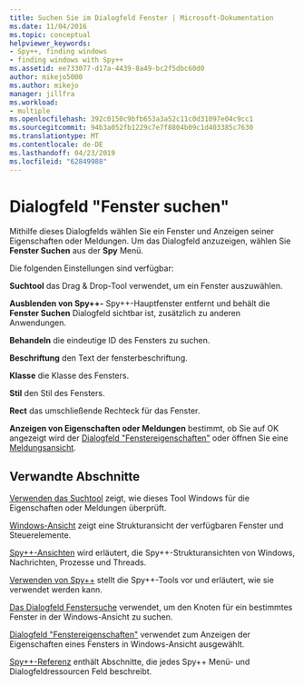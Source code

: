 ```yaml
---
title: Suchen Sie im Dialogfeld Fenster | Microsoft-Dokumentation
ms.date: 11/04/2016
ms.topic: conceptual
helpviewer_keywords:
- Spy++, finding windows
- finding windows with Spy++
ms.assetid: ee733077-d17a-4439-8a49-bc2f5dbc60d0
author: mikejo5000
ms.author: mikejo
manager: jillfra
ms.workload:
- multiple
ms.openlocfilehash: 392c0150c9bfb653a3a52c11c0d31097e04c9cc1
ms.sourcegitcommit: 94b3a052fb1229c7e7f8804b09c1d403385c7630
ms.translationtype: MT
ms.contentlocale: de-DE
ms.lasthandoff: 04/23/2019
ms.locfileid: "62849988"
---
```

# <a name="find-window-dialog-box"></a>Dialogfeld "Fenster suchen"
Mithilfe dieses Dialogfelds wählen Sie ein Fenster und Anzeigen seiner Eigenschaften oder Meldungen. Um das Dialogfeld anzuzeigen, wählen Sie **Fenster Suchen** aus der **Spy** Menü.

 Die folgenden Einstellungen sind verfügbar:

 **Suchtool** das Drag & Drop-Tool verwendet, um ein Fenster auszuwählen.

 **Ausblenden von Spy++-** Spy++-Hauptfenster entfernt und behält die **Fenster Suchen** Dialogfeld sichtbar ist, zusätzlich zu anderen Anwendungen.

 **Behandeln** die eindeutige ID des Fensters zu suchen.

 **Beschriftung** den Text der fensterbeschriftung.

 **Klasse** die Klasse des Fensters.

 **Stil** den Stil des Fensters.

 **Rect** das umschließende Rechteck für das Fenster.

 **Anzeigen von Eigenschaften oder Meldungen** bestimmt, ob Sie auf OK angezeigt wird der [Dialogfeld "Fenstereigenschaften"](../debugger/window-properties-dialog-box.md) oder öffnen Sie eine [Meldungsansicht](../debugger/messages-view.md).

## <a name="related-sections"></a>Verwandte Abschnitte
 [Verwenden das Suchtool](../debugger/how-to-use-the-finder-tool.md) zeigt, wie dieses Tool Windows für die Eigenschaften oder Meldungen überprüft.

 [Windows-Ansicht](../debugger/windows-view.md) zeigt eine Strukturansicht der verfügbaren Fenster und Steuerelemente.

 [Spy++-Ansichten](../debugger/spy-increment-views.md) wird erläutert, die Spy++-Strukturansichten von Windows, Nachrichten, Prozesse und Threads.

 [Verwenden von Spy++](../debugger/using-spy-increment.md) stellt die Spy++-Tools vor und erläutert, wie sie verwendet werden kann.

 [Das Dialogfeld Fenstersuche](../debugger/window-search-dialog-box.md) verwendet, um den Knoten für ein bestimmtes Fenster in der Windows-Ansicht zu suchen.

 [Dialogfeld "Fenstereigenschaften"](../debugger/window-properties-dialog-box.md) verwendet zum Anzeigen der Eigenschaften eines Fensters in Windows-Ansicht ausgewählt.

 [Spy++-Referenz](../debugger/spy-increment-reference.md) enthält Abschnitte, die jedes Spy++ Menü- und Dialogfeldressourcen Feld beschreibt.